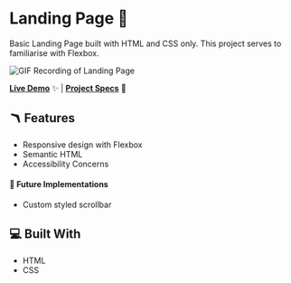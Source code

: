 # Landing Page 🍛

Basic Landing Page built with HTML and CSS only. This project serves to familiarise with Flexbox.

![GIF Recording of Landing Page](./assets/playlista.gif)

[**Live Demo**](#) ✨ |
[**Project Specs**](https://www.theodinproject.com/lessons/foundations-landing-page) 📝

## 🪃 Features

- Responsive design with Flexbox
- Semantic HTML
- Accessibility Concerns

#### 🧭 Future Implementations

- Custom styled scrollbar

## 💻 Built With

- HTML
- CSS
